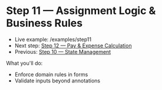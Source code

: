 # Step 11 — Assignment Logic & Business Rules

- Live example: /examples/step11
- Next step: [Step 12 — Pay & Expense Calculation](./Step12.md)
- Previous: [Step 10 — State Management](./Step10.md)

What you'll do:

- Enforce domain rules in forms
- Validate inputs beyond annotations
